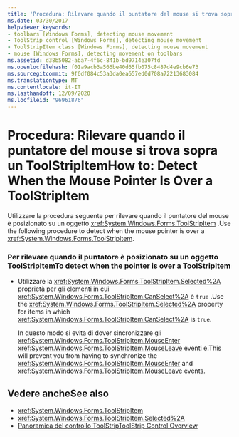 ```yaml
---
title: 'Procedura: Rilevare quando il puntatore del mouse si trova sopra un ToolStripItem'
ms.date: 03/30/2017
helpviewer_keywords:
- toolbars [Windows Forms], detecting mouse movement
- ToolStrip control [Windows Forms], detecting mouse movement
- ToolStripItem class [Windows Forms], detecting mouse movement
- mouse [Windows Forms], detecting movement on toolbars
ms.assetid: d38b5082-aba7-4f6c-841b-bd9714e307fd
ms.openlocfilehash: f01a9acb3a566be40d65fb075c8487d4e9cb6e73
ms.sourcegitcommit: 9f6df084c53a3da0ea657ed0d708a72213683084
ms.translationtype: MT
ms.contentlocale: it-IT
ms.lasthandoff: 12/09/2020
ms.locfileid: "96961876"
---
```

# <a name="how-to-detect-when-the-mouse-pointer-is-over-a-toolstripitem"></a><span data-ttu-id="ad596-102">Procedura: Rilevare quando il puntatore del mouse si trova sopra un ToolStripItem</span><span class="sxs-lookup"><span data-stu-id="ad596-102">How to: Detect When the Mouse Pointer Is Over a ToolStripItem</span></span>
<span data-ttu-id="ad596-103">Utilizzare la procedura seguente per rilevare quando il puntatore del mouse è posizionato su un oggetto <xref:System.Windows.Forms.ToolStripItem> .</span><span class="sxs-lookup"><span data-stu-id="ad596-103">Use the following procedure to detect when the mouse pointer is over a <xref:System.Windows.Forms.ToolStripItem>.</span></span>  
  
### <a name="to-detect-when-the-pointer-is-over-a-toolstripitem"></a><span data-ttu-id="ad596-104">Per rilevare quando il puntatore è posizionato su un oggetto ToolStripItem</span><span class="sxs-lookup"><span data-stu-id="ad596-104">To detect when the pointer is over a ToolStripItem</span></span>  
  
- <span data-ttu-id="ad596-105">Utilizzare la <xref:System.Windows.Forms.ToolStripItem.Selected%2A> proprietà per gli elementi in cui <xref:System.Windows.Forms.ToolStripItem.CanSelect%2A> è `true` .</span><span class="sxs-lookup"><span data-stu-id="ad596-105">Use the <xref:System.Windows.Forms.ToolStripItem.Selected%2A> property for items in which <xref:System.Windows.Forms.ToolStripItem.CanSelect%2A> is `true`.</span></span>  
  
     <span data-ttu-id="ad596-106">In questo modo si evita di dover sincronizzare gli <xref:System.Windows.Forms.ToolStripItem.MouseEnter> <xref:System.Windows.Forms.ToolStripItem.MouseLeave> eventi e.</span><span class="sxs-lookup"><span data-stu-id="ad596-106">This will prevent you from having to synchronize the <xref:System.Windows.Forms.ToolStripItem.MouseEnter> and <xref:System.Windows.Forms.ToolStripItem.MouseLeave> events.</span></span>  
  
## <a name="see-also"></a><span data-ttu-id="ad596-107">Vedere anche</span><span class="sxs-lookup"><span data-stu-id="ad596-107">See also</span></span>

- <xref:System.Windows.Forms.ToolStripItem>
- <xref:System.Windows.Forms.ToolStripItem.Selected%2A>
- [<span data-ttu-id="ad596-108">Panoramica del controllo ToolStrip</span><span class="sxs-lookup"><span data-stu-id="ad596-108">ToolStrip Control Overview</span></span>](toolstrip-control-overview-windows-forms.md)
